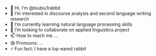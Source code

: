 - 👋 Hi, I’m @biubiu1rabbit
- 👀 I’m interested in discourse analysis and second language writing research 
- 🌱 I’m currently learning natural language processing skills 
- 💞️ I’m looking to collaborate on applied linguistics project 
- 📫 How to reach me ...
- 😄 Pronouns: ...
- ⚡ Fun fact: I have a lop-eared rabbit
<!---
biubiu1rabbit/biubiu1rabbit is a ✨ special ✨ repository because its `README.md` (this file) appears on your GitHub profile.
You can click the Preview link to take a look at your changes.
--->
